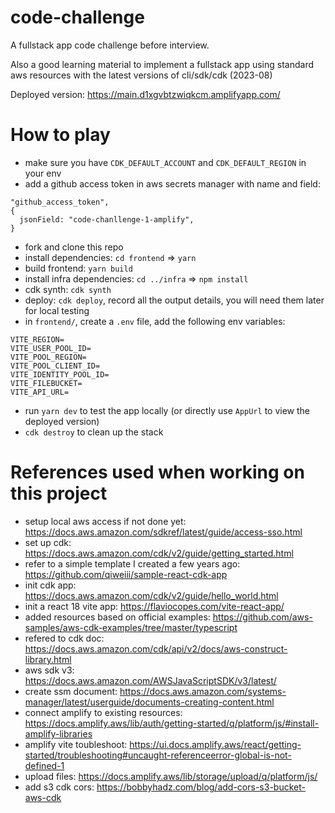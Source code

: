# code-challenge

A fullstack app code challenge before interview.

Also a good learning material to implement a fullstack app using standard aws resources with the latest versions of cli/sdk/cdk (2023-08)

Deployed version: https://main.d1xgvbtzwiqkcm.amplifyapp.com/

# How to play
- make sure you have `CDK_DEFAULT_ACCOUNT` and `CDK_DEFAULT_REGION` in your env
- add a github access token in aws secrets manager with name and field:
```
"github_access_token",
{
  jsonField: "code-chanllenge-1-amplify",
}
```
- fork and clone this repo
- install dependencies: `cd frontend` => `yarn`
- build frontend: `yarn build`
- install infra dependencies: `cd ../infra` => `npm install`
- cdk synth: `cdk synth`
- deploy: `cdk deploy`, record all the output details, you will need them later for local testing
- in `frontend/`, create a `.env` file, add the following env variables:
```
VITE_REGION=
VITE_USER_POOL_ID=
VITE_POOL_REGION=
VITE_POOL_CLIENT_ID=
VITE_IDENTITY_POOL_ID=
VITE_FILEBUCKET=
VITE_API_URL=
```
- run `yarn dev` to test the app locally (or directly use `AppUrl` to view the deployed version)
- `cdk destroy` to clean up the stack

# References used when working on this project

- setup local aws access if not done yet: https://docs.aws.amazon.com/sdkref/latest/guide/access-sso.html
- set up cdk: https://docs.aws.amazon.com/cdk/v2/guide/getting_started.html
- refer to a simple template I created a few years ago: https://github.com/qiweiii/sample-react-cdk-app
- init cdk app: https://docs.aws.amazon.com/cdk/v2/guide/hello_world.html
- init a react 18 vite app: https://flaviocopes.com/vite-react-app/
- added resources based on official examples: https://github.com/aws-samples/aws-cdk-examples/tree/master/typescript
- refered to cdk doc: https://docs.aws.amazon.com/cdk/api/v2/docs/aws-construct-library.html
- aws sdk v3: https://docs.aws.amazon.com/AWSJavaScriptSDK/v3/latest/
- create ssm document: https://docs.aws.amazon.com/systems-manager/latest/userguide/documents-creating-content.html
- connect amplify to existing resources: https://docs.amplify.aws/lib/auth/getting-started/q/platform/js/#install-amplify-libraries
- amplify vite toubleshoot: https://ui.docs.amplify.aws/react/getting-started/troubleshooting#uncaught-referenceerror-global-is-not-defined-1
- upload files: https://docs.amplify.aws/lib/storage/upload/q/platform/js/
- add s3 cdk cors: https://bobbyhadz.com/blog/add-cors-s3-bucket-aws-cdk
